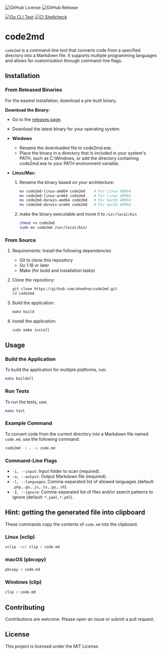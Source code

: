 
![GitHub License](https://img.shields.io/github/license/ahoehne/code2md)
![GitHub Release](https://img.shields.io/github/v/release/ahoehne/code2md?include_prereleases)

[![Go CLI Test](https://github.com/ahoehne/code2md/actions/workflows/go-tests.yaml/badge.svg)](https://github.com/ahoehne/code2md/actions/workflows/go-tests.yaml)
[![CI Shellcheck](https://github.com/ahoehne/code2md/actions/workflows/shellcheck.yml/badge.svg)](https://github.com/ahoehne/code2md/actions/workflows/shellcheck.yml)

# code2md

`code2md` is a command-line tool that converts code from a specified directory into a Markdown file. It supports multiple programming languages and allows for customization through command-line flags.

## Installation

### From Released Binaries
For the easiest installation, download a pre-built binary.

**Download the Binary:**
- Go to the [releases page](https://github.com/ahoehne/code2md/releases).
- Download the latest binary for your operating system.
- **Windows**
   - Rename the downloaded file to code2md.exe.
    - Place the binary in a directory that is included in your system's PATH, such as C:\Windows, or add the directory containing code2md.exe to your PATH environment variable.


- **Linux/Mac:**
   1. Rename the binary based on your architecture:
      ```sh 
      mv code2md-linux-amd64 code2md    # For Linux AMD64
      mv code2md-linux-arm64 code2md    # For Linux ARM64
      mv code2md-darwin-amd64 code2md   # For macOS AMD64
      mv code2md-darwin-arm64 code2md   # For macOS ARM64
      ```
   2. make the binary executable and move it to `/usr/local/bin`
      ```sh
      chmod +x code2md
      sudo mv code2md /usr/local/bin/
      ```

### From Source

1. Requirements:
   Install the following dependencies
   - Git to clone this repository
   - Go 1.18 or later
   - Make (for build and installation tasks)

2. Clone the repository:
   ```sh
   git clone https://github.com/ahoehne/code2md.git
   cd code2md
   ```

3. Build the application:
   ```sh
   make build
   ```

4. Install the application:
   ```sh
   sudo make install
   ```

## Usage

### Build the Application

To build the application for multiple platforms, run:
```sh
make buildall
```

### Run Tests

To run the tests, use:
```sh
make test
```

### Example Command

To convert code from the current directory into a Markdown file named `code.md`, use the following command:
```sh
code2md -i . -o code.md
```

### Command-Line Flags

- `-i, --input`: Input folder to scan (required).
- `-o, --output`: Output Markdown file (required).
- `-l, --languages`: Comma-separated list of allowed languages (default: `.php,.go,.js,.ts,.py,.sh`).
- `-I, --ignore`: Comma-separated list of files and/or search patterns to ignore (default: `*.yaml,*.yml`).

## Hint: getting the generated file into clipboard
These commands copy the contents of `code.md` into the clipboard.

### Linux (xclip)

```sh
xclip -sel clip < code.md
```

### macOS (pbcopy)

```sh
pbcopy < code.md
```

### Windows (clip)

```sh
clip < code.md
```

## Contributing

Contributions are welcome. Please open an issue or submit a pull request.

## License

This project is licensed under the MIT License.